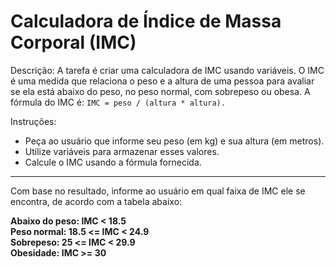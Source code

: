 
# Calculadora de Índice de Massa Corporal (IMC)

Descrição:
A tarefa é criar uma calculadora de IMC usando variáveis. O IMC é uma medida que relaciona o peso e a altura de uma pessoa para avaliar se ela está abaixo do peso, no peso normal, com sobrepeso ou obesa. A fórmula do IMC é: `IMC = peso / (altura * altura).`

Instruções:

- Peça ao usuário que informe seu peso (em kg) e sua altura (em metros).
- Utilize variáveis para armazenar esses valores.
- Calcule o IMC usando a fórmula fornecida.

<hr/>

Com base no resultado, informe ao usuário em qual faixa de IMC ele se encontra, de acordo com a tabela abaixo:

**Abaixo do peso: IMC < 18.5 <br/>
Peso normal: 18.5 <= IMC < 24.9 <br/>
Sobrepeso: 25 <= IMC < 29.9 <br/>
Obesidade: IMC >= 30**